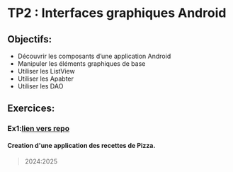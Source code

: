 # TP2 : Interfaces graphiques Android
## Objectifs:
*	Découvrir les composants d’une application Android
*	Manipuler les éléments graphiques de base
*	Utiliser les ListView 
*	Utiliser les Apabter
*	Utiliser les DAO

## Exercices:
### Ex1:[lien vers repo](github.com/younesAo)
#### Creation d'une application des recettes de Pizza.

>2024:2025

